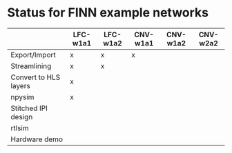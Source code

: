 # Status for FINN example networks

|                           	| LFC-w1a1 	| LFC-w1a2 	| CNV-w1a1 	| CNV-w1a2 	| CNV-w2a2 	|
|---------------------------	|----------	|----------	|----------	|----------	|----------	|
| Export/Import             	| x        	| x        	| x        	|          	|          	|
| Streamlining              	| x        	| x        	|          	|          	|          	|
| Convert to HLS layers     	| x        	|          	|          	|          	|          	|
| npysim                    	| x        	|          	|          	|          	|          	|
| Stitched IPI design        	|          	|          	|          	|          	|           | 
| rtlsim                    	|          	|          	|          	|          	|          	|
| Hardware demo             	|          	|          	|          	|          	|          	|
